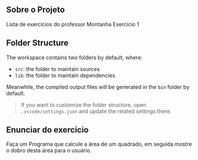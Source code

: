 ## Sobre o Projeto 

Lista de exercícios do professor Montanha Exercício 1

## Folder Structure

The workspace contains two folders by default, where:

- `src`: the folder to maintain sources
- `lib`: the folder to maintain dependencies

Meanwhile, the compiled output files will be generated in the `bin` folder by default.

> If you want to customize the folder structure, open `.vscode/settings.json` and update the related settings there.

## Enunciar do exercício

Faça um Programa que calcule a área de um quadrado, em seguida mostre o dobro desta área para o usuário.
